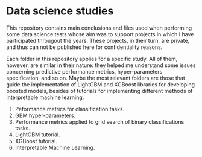 # Data science studies
This repository contains main conclusions and files used when performing some data science tests whose aim was to support projects in which I have participated througout the years. These projects, in their turn, are private, and thus can not be published here for confidentiality reasons.

Each folder in this repository applies for a specific study. All of them, however, are similar in their nature: they helped me understand some issues concerning predictive performance metrics, hyper-parameters specification, and so on. Maybe the most relevant folders are those that guide the implementation of LightGBM and XGBoost libraries for developing boosted models, besides of tutorials for implementing different methods of interpretable machine learning.

1. Peformance metrics for classification tasks.
2. GBM hyper-parameters.
3. Performance metrics applied to grid search of binary classifications tasks.
4. LightGBM tutorial.
5. XGBoost tutorial.
6. Interpretable Machine Learning.
